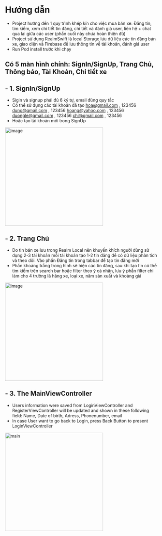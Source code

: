 
# Hướng dẫn
- Project hướng đến 1 quy trình khép kín cho việc mua bán xe: Đăng tin, tìm kiếm, xem chi tiết tin đăng, chi tiết và đánh giá user, liên hệ + chat qua lại giữa các user (phần cuối này chưa hoàn thiện đủ)
- Project sử dụng RealmSwift là local Storage lưu dữ liệu các tin đăng bán xe, giao diện và Firebase để lưu thông tin về tài khoản, đánh giá user
- Run Pod install trước khi chạy
## Có 5 màn hình chính: SignIn/SignUp, Trang Chủ, Thông báo, Tài Khoản, Chi tiết xe
## - 1. SignIn/SignUp
- Sigin và signup phải đủ 6 ký tự, email đúng quy tắc
- Có thể sử dụng các tài khoản đã tạo
hoa@gmail.com , 123456
dung@gmail.com , 123456
hoang@yahoo.com , 123456
duongle@gmail.com , 123456
chi@gmail.com , 123456
- Hoặc tạo tài khoản mới trong SignUp
<img width="324" alt="image" src="https://user-images.githubusercontent.com/84574760/136497716-12ee16a3-0f17-4c3e-b1f4-4ad54035a586.png">

## - 2. Trang Chủ
- Do tin bán xe lưu trong Realm Local nên khuyến khích người dùng sử dụng 2-3 tài khoản mỗi tài khoản tạo 1-2 tin đăng để có dữ liệu phân tích và theo dõi. Vào phần Đăng tin trong tabbar để tạo tin đăng mới 
- Phần khoảng trắng trong hình sẽ hiện các tin đăng, sau khi tạo tin có thể tìm kiếm trên search bar hoặc filter theo ý cá nhân, lưu ý phần filter chỉ làm cho 4 trường là hãng xe, loại xe, năm sản xuất và khoảng giá
<img width="324" alt="image" src="https://user-images.githubusercontent.com/84574760/136497197-d8e30ea8-ca52-4f82-9593-e2b708fe768d.png">

## - 3. The MainViewController
- Users information were saved from LoginViewController and RegisterViewController will be updated and shown in these following field: Name, Date of birth, Adress, Phonenumber, email
- In case User want to go back to Login, press Back Button to present LoginViewController
<img width="324" alt="main" src="https://user-images.githubusercontent.com/84574760/122742394-18f94b00-d2b0-11eb-9f0d-ebf028f51463.png">

